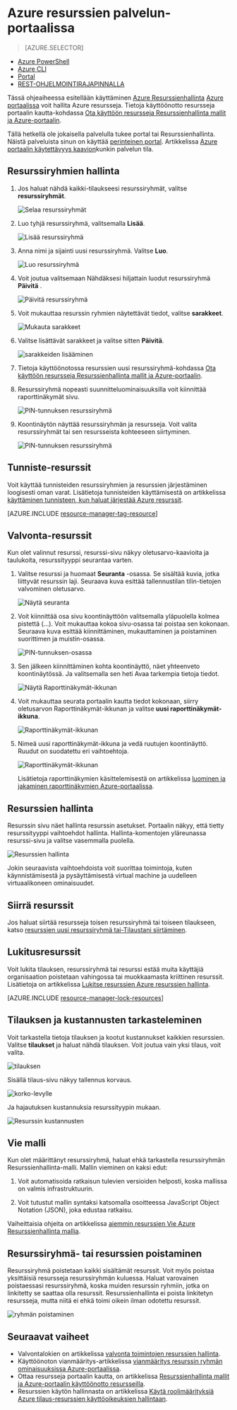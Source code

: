<properties 
    pageTitle="Azure portal avulla voit hallita Azure resursseja | Microsoft Azure" 
    description="Azure-portaaliin ja Azure resurssien hallinta avulla voit hallita resursseja. Näyttää, miten voit seurata resurssien raporttinäkymät-käyttöä varten." 
    services="azure-resource-manager,azure-portal" 
    documentationCenter="" 
    authors="tfitzmac" 
    manager="timlt" 
    editor="tysonn"/>

<tags 
    ms.service="azure-resource-manager" 
    ms.workload="multiple" 
    ms.tgt_pltfrm="na" 
    ms.devlang="na" 
    ms.topic="article" 
    ms.date="09/12/2016" 
    ms.author="tomfitz"/>

# <a name="manage-azure-resources-through-portal"></a>Azure resurssien palvelun-portaalissa

> [AZURE.SELECTOR]
- [Azure PowerShell](../powershell-azure-resource-manager.md)
- [Azure CLI](../xplat-cli-azure-resource-manager.md)
- [Portal](resource-group-portal.md) 
- [REST-OHJELMOINTIRAJAPINNALLA](../resource-manager-rest-api.md)

Tässä ohjeaiheessa esitellään käyttäminen [Azure Resurssienhallinta](../azure-resource-manager/resource-group-overview.md) [Azure portaalissa](https://portal.azure.com) voit hallita Azure resursseja. Tietoja käyttöönotto resursseja portaalin kautta-kohdassa [Ota käyttöön resursseja Resurssienhallinta mallit ja Azure-portaalin](../resource-group-template-deploy-portal.md).

Tällä hetkellä ole jokaisella palvelulla tukee portal tai Resurssienhallinta. Näistä palveluista sinun on käyttää [perinteinen portal](https://manage.windowsazure.com). Artikkelissa [Azure portaalin käytettävyys kaavion](https://azure.microsoft.com/features/azure-portal/availability/)kunkin palvelun tila.

## <a name="manage-resource-groups"></a>Resurssiryhmien hallinta

1. Jos haluat nähdä kaikki-tilaukseesi resurssiryhmät, valitse **resurssiryhmät**.

    ![Selaa resurssiryhmät](./media/resource-group-portal/browse-groups.png)

1. Luo tyhjä resurssiryhmä, valitsemalla **Lisää**.

    ![Lisää resurssiryhmä](./media/resource-group-portal/add-resource-group.png)

1. Anna nimi ja sijainti uusi resurssiryhmä. Valitse **Luo**.

    ![Luo resurssiryhmä](./media/resource-group-portal/create-empty-group.png)

1. Voit joutua valitsemaan Nähdäksesi hiljattain luodut resurssiryhmä **Päivitä** .

    ![Päivitä resurssiryhmä](./media/resource-group-portal/refresh-resource-groups.png)

1. Voit mukauttaa resurssin ryhmien näytettävät tiedot, valitse **sarakkeet**.

    ![Mukauta sarakkeet](./media/resource-group-portal/select-columns.png)

1. Valitse lisättävät sarakkeet ja valitse sitten **Päivitä**.

    ![sarakkeiden lisääminen](./media/resource-group-portal/add-columns.png)

1. Tietoja käyttöönotossa resurssien uusi resurssiryhmä-kohdassa [Ota käyttöön resursseja Resurssienhallinta mallit ja Azure-portaalin](../resource-group-template-deploy-portal.md).

1. Resurssiryhmä nopeasti suunnitteluominaisuuksilla voit kiinnittää raporttinäkymät sivu.

    ![PIN-tunnuksen resurssiryhmä](./media/resource-group-portal/pin-group.png)

1. Koontinäytön näyttää resurssiryhmän ja resursseja. Voit valita resurssiryhmät tai sen resursseista kohteeseen siirtyminen.

    ![PIN-tunnuksen resurssiryhmä](./media/resource-group-portal/show-resource-group-dashboard.png)

## <a name="tag-resources"></a>Tunniste-resurssit

Voit käyttää tunnisteiden resurssiryhmien ja resurssien järjestäminen loogisesti oman varat. Lisätietoja tunnisteiden käyttämisestä on artikkelissa [käyttäminen tunnisteen, kun haluat järjestää Azure resurssit](../resource-group-using-tags.md).

[AZURE.INCLUDE [resource-manager-tag-resource](../../includes/resource-manager-tag-resources.md)]

## <a name="monitor-resources"></a>Valvonta-resurssit

Kun olet valinnut resurssi, resurssi-sivu näkyy oletusarvo-kaavioita ja taulukoita, resurssityyppi seurantaa varten.

1. Valitse resurssi ja huomaat **Seuranta** -osassa. Se sisältää kuvia, jotka liittyvät resurssin laji. Seuraava kuva esittää tallennustilan tilin-tietojen valvominen oletusarvo.

    ![Näytä seuranta](./media/resource-group-portal/show-monitoring.png)

1. Voit kiinnittää osa sivu koontinäyttöön valitsemalla yläpuolella kolmea pistettä (...). Voit mukauttaa kokoa sivu-osassa tai poistaa sen kokonaan. Seuraava kuva esittää kiinnittäminen, mukauttaminen ja poistaminen suorittimen ja muistin-osassa.

    ![PIN-tunnuksen-osassa](./media/resource-group-portal/pin-cpu-section.png)

1. Sen jälkeen kiinnittäminen kohta koontinäyttö, näet yhteenveto koontinäytössä. Ja valitsemalla sen heti Avaa tarkempia tietoja tiedot.

    ![Näytä Raporttinäkymät-ikkunan](./media/resource-group-portal/view-startboard.png)

1. Voit mukauttaa seurata portaalin kautta tiedot kokonaan, siirry oletusarvon Raporttinäkymät-ikkunan ja valitse **uusi raporttinäkymät-ikkuna**.

    ![Raporttinäkymät-ikkunan](./media/resource-group-portal/dashboard.png)

1. Nimeä uusi raporttinäkymät-ikkuna ja vedä ruutujen koontinäyttö. Ruudut on suodatettu eri vaihtoehtoja.

    ![Raporttinäkymät-ikkunan](./media/resource-group-portal/create-dashboard.png)

     Lisätietoja raporttinäkymien käsittelemisestä on artikkelissa [luominen ja jakaminen raporttinäkymien Azure-portaalissa](azure-portal-dashboards.md).

## <a name="manage-resources"></a>Resurssien hallinta

Resurssin sivu näet hallinta resurssin asetukset. Portaalin näkyy, että tietty resurssityyppi vaihtoehdot hallinta. Hallinta-komentojen yläreunassa resurssi-sivu ja valitse vasemmalla puolella.

![Resurssien hallinta](./media/resource-group-portal/manage-resources.png)

Jokin seuraavista vaihtoehdoista voit suorittaa toimintoja, kuten käynnistämisestä ja pysäyttämisestä virtual machine ja uudelleen virtuaalikoneen ominaisuudet.

## <a name="move-resources"></a>Siirrä resurssit

Jos haluat siirtää resursseja toisen resurssiryhmä tai toiseen tilaukseen, katso [resurssien uusi resurssiryhmä tai-Tilaustani siirtäminen](../resource-group-move-resources.md).

## <a name="lock-resources"></a>Lukitusresurssit

Voit lukita tilauksen, resurssiryhmä tai resurssi estää muita käyttäjiä organisaation poistetaan vahingossa tai muokkaamasta kriittinen resurssit. Lisätietoja on artikkelissa [Lukitse resurssien Azure resurssien hallinta](../resource-group-lock-resources.md).

[AZURE.INCLUDE [resource-manager-lock-resources](../../includes/resource-manager-lock-resources.md)]

## <a name="view-your-subscription-and-costs"></a>Tilauksen ja kustannusten tarkasteleminen

Voit tarkastella tietoja tilauksen ja kootut kustannukset kaikkien resurssien. Valitse **tilaukset** ja haluat nähdä tilauksen. Voit joutua vain yksi tilaus, voit valita.

![tilauksen](./media/resource-group-portal/select-subscription.png)

Sisällä tilaus-sivu näkyy tallennus korvaus.

![korko-levylle](./media/resource-group-portal/burn-rate.png)

Ja hajautuksen kustannuksia resurssityypin mukaan.

![Resurssin kustannusten](./media/resource-group-portal/cost-by-resource.png)

## <a name="export-template"></a>Vie malli

Kun olet määrittänyt resurssiryhmä, haluat ehkä tarkastella resurssiryhmän Resurssienhallinta-malli. Mallin vieminen on kaksi edut:

1. Voit automatisoida ratkaisun tulevien versioiden helposti, koska mallissa on valmis infrastruktuurin.

2. Voit tutustut mallin syntaksi katsomalla osoitteessa JavaScript Object Notation (JSON), joka edustaa ratkaisu.

Vaiheittaisia ohjeita on artikkelissa [aiemmin resurssien Vie Azure Resurssienhallinta mallia](../resource-manager-export-template.md).

## <a name="delete-resource-group-or-resources"></a>Resurssiryhmä- tai resurssien poistaminen

Resurssiryhmä poistetaan kaikki sisältämät resurssit. Voit myös poistaa yksittäisiä resursseja resurssiryhmän kuluessa. Haluat varovainen poistaessasi resurssiryhmä, koska muiden resurssin ryhmiin, jotka on linkitetty se saattaa olla resurssit. Resurssienhallinta ei poista linkitetyn resursseja, mutta niitä ei ehkä toimi oikein ilman odotettu resurssit.

![ryhmän poistaminen](./media/resource-group-portal/delete-group.png)

## <a name="next-steps"></a>Seuraavat vaiheet

- Valvontalokien on artikkelissa [valvonta toimintojen resurssien hallinta](../resource-group-audit.md).
- Käyttöönoton vianmääritys-artikkelissa [vianmääritys resurssin ryhmän ominaisuuksissa Azure-portaalissa](../resource-manager-troubleshoot-deployments-portal.md).
- Ottaa resursseja portaalin kautta, on artikkelissa [Resurssienhallinta mallit ja Azure-portaalin käyttöönotto resursseilla](../resource-group-template-deploy-portal.md).
- Resurssien käytön hallinnasta on artikkelissa [Käytä roolimäärityksiä Azure tilaus-resurssien käyttöoikeuksien hallintaan](../active-directory/role-based-access-control-configure.md).






